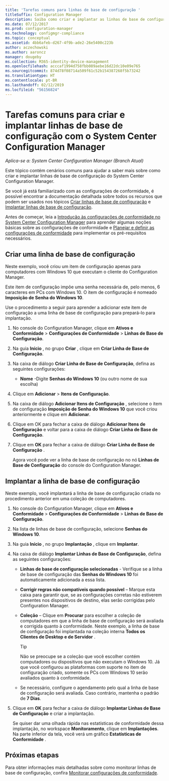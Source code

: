 ```yaml
---
title: 'Tarefas comuns para linhas de base de configuração '
titleSuffix: Configuration Manager
description: Saiba como criar e implantar as linhas de base de configuração no System Center Configuration Manager.
ms.date: 07/12/2017
ms.prod: configuration-manager
ms.technology: configmgr-compliance
ms.topic: conceptual
ms.assetid: 4bb6afeb-d267-4f9b-ade2-26e5400c223b
author: aczechowski
ms.author: aaroncz
manager: dougeby
ms.collection: M365-identity-device-management
ms.openlocfilehash: acccaf1994d758fbb089aebe16d22dc10e09e765
ms.sourcegitcommit: 874d78f08714a509f61c52b154387268f5b73242
ms.translationtype: HT
ms.contentlocale: pt-BR
ms.lasthandoff: 02/12/2019
ms.locfileid: "56156824"
---
```

# <a name="common-tasks-for-creating-and-deploying-configuration-baselines-with-system-center-configuration-manager"></a>Tarefas comuns para criar e implantar linhas de base de configuração com o System Center Configuration Manager

*Aplica-se a: System Center Configuration Manager (Branch Atual)*

Este tópico contém cenários comuns para ajudar a saber mais sobre como criar e implantar linhas de base de configuração do System Center Configuration Manager.  

 Se você já está familiarizado com as configurações de conformidade, é possível encontrar a documentação detalhada sobre todos os recursos que podem ser usados nos tópicos [Criar linhas de base de configuração](../../compliance/deploy-use/create-configuration-baselines.md) e [Implantar linhas de base de configuração](../../compliance/deploy-use/deploy-configuration-baselines.md).  

 Antes de começar, leia a [Introdução às configurações de conformidade no System Center Configuration Manager](../../compliance/get-started/get-started-with-compliance-settings.md) para aprender algumas noções básicas sobre as configurações de conformidade e [Planejar e definir as configurações de conformidade](../../compliance/plan-design/plan-for-and-configure-compliance-settings.md) para implementar os pré-requisitos necessários.  

## <a name="create-a-configuration-baseline"></a>Criar uma linha de base de configuração  
 Neste exemplo, você criou um item de configuração apenas para computadores com Windows 10 que executam o cliente do Configuration Manager.  

 Este item de configuração impõe uma senha necessária de, pelo menos, 6 caracteres em PCs com Windows 10. O item de configuração é nomeado **Imposição de Senha do Windows 10**.  

Use o procedimento a seguir para aprender a adicionar este item de configuração a uma linha de base de configuração para prepará-lo para implantação.  

1. No console do Configuration Manager, clique em **Ativos e Conformidade** > **Configurações de Conformidade** > **Linhas de Base de Configuração**.  

2. Na guia **Início** , no grupo **Criar** , clique em **Criar Linha de Base de Configuração**.  

3. Na caixa de diálogo **Criar Linha de Base de Configuração**, defina as seguintes configurações:  

   -   **Nome** -Digite **Senhas do Windows 10** (ou outro nome de sua escolha)  

4. Clique em **Adicionar** > **Itens de Configuração**.  

5. Na caixa de diálogo **Adicionar Itens de Configuração** , selecione o item de configuração **Imposição de Senha do Windows 10** que você criou anteriormente e clique em **Adicionar**.  

6. Clique em OK para fechar a caixa de diálogo **Adicionar Itens de Configuração** e voltar para a caixa de diálogo **Criar Linha de Base de Configuração**.

7. Clique em **OK** para fechar a caixa de diálogo **Criar Linha de Base de Configuração** .  

   Agora você pode ver a linha de base de configuração no nó **Linhas de Base de Configuração** do console do Configuration Manager.  

## <a name="deploy-the-configuration-baseline"></a>Implantar a linha de base de configuração  
 Neste exemplo, você implantará a linha de base de configuração criada no procedimento anterior em uma coleção de computadores.  

1. No console do Configuration Manager, clique em **Ativos e Conformidade** > **Configurações de Conformidade** > **Linhas de Base de Configuração**.  

2. Na lista de linhas de base de configuração, selecione **Senhas do Windows 10**.  

3. Na guia **Início** , no grupo **Implantação** , clique em **Implantar**.  

4. Na caixa de diálogo **Implantar Linhas de Base de Configuração**, defina as seguintes configurações:  

   -   **Linhas de base de configuração selecionadas** - Verifique se a linha de base de configuração das **Senhas do Windows 10** foi automaticamente adicionada a essa lista.  

   -   **Corrigir regras não compatíveis quando possível** – Marque esta caixa para garantir que, se as configurações corretas não estiverem presentes nos dispositivos de destino, elas serão corrigidas pelo Configuration Manager.  

   -   **Coleção** – Clique em **Procurar** para escolher a coleção de computadores em que a linha de base de configuração será avaliada e corrigida quanto à conformidade. Neste exemplo, a linha de base de configuração foi implantada na coleção interna **Todos os Clientes de Desktop e de Servidor** .  

       > [!TIP]  
       >  Não se preocupe se a coleção que você escolher contém computadores ou dispositivos que não executam o Windows 10. Já que você configurou as plataformas com suporte no item de configuração criado, somente os PCs com Windows 10 serão avaliados quanto à conformidade.  

   -   Se necessário, configure o agendamento pelo qual a linha de base de configuração será avaliada. Caso contrário, mantenha o padrão de **7 Dias**.  

5. Clique em **OK** para fechar a caixa de diálogo **Implantar Linhas de Base de Configuração** e criar a implantação.  

   Se quiser dar uma olhada rápida nas estatísticas de conformidade dessa implantação, no workspace **Monitoramento**, clique em **Implantações**. Na parte inferior da tela, você verá um gráfico **Estatísticas de Conformidade** .  

## <a name="next-steps"></a>Próximas etapas 

Para obter informações mais detalhadas sobre como monitorar linhas de base de configuração, confira [Monitorar configurações de conformidade](../../compliance/deploy-use/monitor-compliance-settings.md).  
